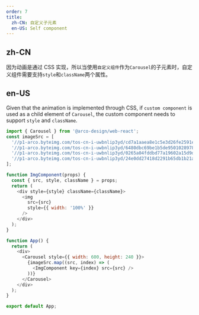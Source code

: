 ```yaml
---
order: 7
title:
  zh-CN: 自定义子元素
  en-US: Self component
---
```


## zh-CN

因为动画是通过 CSS 实现，所以当使用`自定义组件`作为`Carousel`的子元素时，自定义组件需要支持`style`和`className`两个属性。

## en-US

Given that the animation is implemented through CSS, if `custom component` is used as a child element of `Carousel`, the custom component needs to support `style` and `className`.

```js
import { Carousel } from '@arco-design/web-react';
const imageSrc = [
  '//p1-arco.byteimg.com/tos-cn-i-uwbnlip3yd/cd7a1aaea8e1c5e3d26fe2591e561798.png~tplv-uwbnlip3yd-webp.webp',
  '//p1-arco.byteimg.com/tos-cn-i-uwbnlip3yd/6480dbc69be1b5de95010289787d64f1.png~tplv-uwbnlip3yd-webp.webp',
  '//p1-arco.byteimg.com/tos-cn-i-uwbnlip3yd/0265a04fddbd77a19602a15d9d55d797.png~tplv-uwbnlip3yd-webp.webp',
  '//p1-arco.byteimg.com/tos-cn-i-uwbnlip3yd/24e0dd27418d2291b65db1b21aa62254.png~tplv-uwbnlip3yd-webp.webp',
];

function ImgComponent(props) {
  const { src, style, className } = props;
  return (
    <div style={style} className={className}>
      <img
        src={src}
        style={{ width: '100%' }}
      />
    </div>
  );
}

function App() {
  return (
    <div>
      <Carousel style={{ width: 600, height: 240 }}>
        {imageSrc.map((src, index) => (
          <ImgComponent key={index} src={src} />
        ))}
      </Carousel>
    </div>
  );
}

export default App;
```
